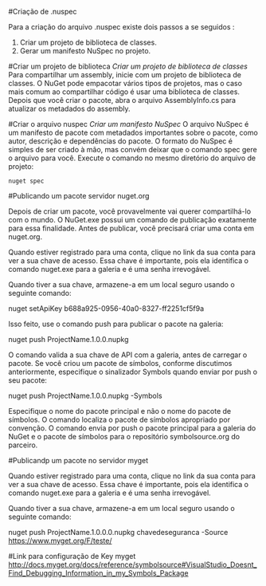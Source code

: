 #Criação de .nuspec

Para a criação do arquivo .nuspec existe dois passos a se seguidos :

1. Criar um projeto de biblioteca de classes.
2. Gerar um manifesto NuSpec no projeto.

#Criar um projeto de biblioteca
*Criar um projeto de biblioteca de classes* Para compartilhar um assembly, inicie com um projeto de biblioteca de classes. O NuGet pode empacotar vários tipos de projetos, mas o caso mais comum ao compartilhar código é usar uma biblioteca de classes. Depois que você criar o pacote, abra o arquivo AssemblyInfo.cs para atualizar os metadados do assembly.

#Criar o arquivo nuspec
*Criar um manifesto NuSpec* O arquivo NuSpec é um manifesto de pacote com metadados importantes sobre o pacote, como autor, descrição e dependências do pacote. O formato do NuSpec é simples de ser criado à mão, mas convém deixar que o comando spec gere o arquivo para você. Execute o comando no mesmo diretório do arquivo de projeto: 

```
nuget spec
```


#Publicando um pacote servidor nuget.org

Depois de criar um pacote, você provavelmente vai querer compartilhá-lo com o mundo. O NuGet.exe possui um comando de publicação exatamente para essa finalidade. Antes de publicar, você precisará criar uma conta em nuget.org.

Quando estiver registrado para uma conta, clique no link da sua conta para ver a sua chave de acesso. Essa chave é importante, pois ela identifica o comando nuget.exe para a galeria e é uma senha irrevogável.

Quando tiver a sua chave, armazene-a em um local seguro usando o seguinte comando:

nuget setApiKey b688a925-0956-40a0-8327-ff2251cf5f9a

Isso feito, use o comando push para publicar o pacote na galeria:

nuget push ProjectName.1.0.0.nupkg

O comando valida a sua chave de API com a galeria, antes de carregar o pacote. Se você criou um pacote de símbolos, conforme discutimos anteriormente, especifique o sinalizador Symbols quando enviar por push o seu pacote:

nuget push ProjectName.1.0.0.nupkg -Symbols

Especifique o nome do pacote principal e não o nome do pacote de símbolos. O comando localiza o pacote de símbolos apropriado por convenção. O comando envia por push o pacote principal para a galeria do NuGet e o pacote de símbolos para o repositório symbolsource.org do parceiro.


#Publicandp um pacote no servidor myget 

Quando estiver registrado para uma conta, clique no link da sua conta para ver a sua chave de acesso. Essa chave é importante, pois ela identifica o comando nuget.exe para a galeria e é uma senha irrevogável.

Quando tiver a sua chave, armazene-a em um local seguro usando o seguinte comando:

nuget push ProjectName.1.0.0.0.nupkg chavedeseguranca -Source https://www.myget.org/F/teste/




#Link para configuração de Key myget
http://docs.myget.org/docs/reference/symbolsource#VisualStudio_Doesnt_Find_Debugging_Information_in_my_Symbols_Package


